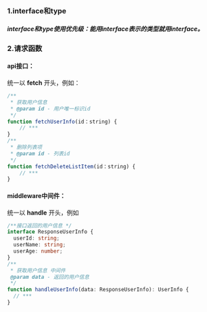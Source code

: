 ### 1.interface和type

##### interface和type使用优先级：能用interface表示的类型就用interface。

### 2.请求函数

#### api接口：

统一以 **fetch** 开头，例如：

```typescript
/**
 * 获取用户信息
 * @param id - 用户唯一标识id
 */
function fetchUserInfo(id：string) {
	// ***
}
/**
 * 删除列表项
 * @param id - 列表id
 */
function fetchDeleteListItem(id：string) {
	// ***
}
```

#### middleware中间件：

统一以 **handle** 开头，例如

```typescript
/**接口返回的用户信息 */
interface ResponseUserInfo {
  userId: string;
  userName: string;
  userAge: number;
}
/**
 * 获取用户信息 中间件
 @param data - 返回的用户信息
 */
function handleUserInfo(data: ResponseUserInfo): UserInfo {
  // ***
}
```

